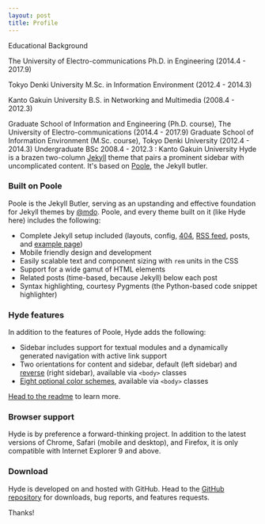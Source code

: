 ```yaml
---
layout: post
title: Profile
---
```


Educational Background

The University of Electro-communications
Ph.D. in Engineering (2014.4 - 2017.9)

Tokyo Denki University
M.Sc. in Information Environment (2012.4 - 2014.3)

Kanto Gakuin University
B.S. in Networking and Multimedia (2008.4 - 2012.3)

Graduate School of Information and Engineering (Ph.D. course), The University of Electro-communications (2014.4 - 2017.9)
Graduate School of Information Environment (M.Sc. course), Tokyo Denki University (2012.4 - 2014.3)
Undergraduate BSc 
2008.4 - 2012.3 : Kanto Gakuin University
Hyde is a brazen two-column [Jekyll](http://jekyllrb.com) theme that pairs a prominent sidebar with uncomplicated content. It's based on [Poole](http://getpoole.com), the Jekyll butler.

### Built on Poole

Poole is the Jekyll Butler, serving as an upstanding and effective foundation for Jekyll themes by [@mdo](https://twitter.com/mdo). Poole, and every theme built on it (like Hyde here) includes the following:

* Complete Jekyll setup included (layouts, config, [404](/404), [RSS feed](/atom.xml), posts, and [example page](/about))
* Mobile friendly design and development
* Easily scalable text and component sizing with `rem` units in the CSS
* Support for a wide gamut of HTML elements
* Related posts (time-based, because Jekyll) below each post
* Syntax highlighting, courtesy Pygments (the Python-based code snippet highlighter)

### Hyde features

In addition to the features of Poole, Hyde adds the following:

* Sidebar includes support for textual modules and a dynamically generated navigation with active link support
* Two orientations for content and sidebar, default (left sidebar) and [reverse](https://github.com/poole/lanyon#reverse-layout) (right sidebar), available via `<body>` classes
* [Eight optional color schemes](https://github.com/poole/hyde#themes), available via `<body>` classes

[Head to the readme](https://github.com/poole/hyde#readme) to learn more.

### Browser support

Hyde is by preference a forward-thinking project. In addition to the latest versions of Chrome, Safari (mobile and desktop), and Firefox, it is only compatible with Internet Explorer 9 and above.

### Download

Hyde is developed on and hosted with GitHub. Head to the <a href="https://github.com/poole/hyde">GitHub repository</a> for downloads, bug reports, and features requests.

Thanks!
